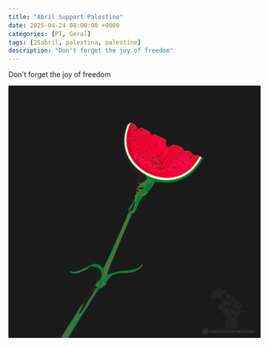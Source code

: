 ```yaml
---
title: "Abril Support Palestine"
date: 2025-04-24 08:00:00 +0000
categories: [PT, Geral]
tags: [25abril, palestina, palestine]
description: "Don't forget the joy of freedom"
---
```


Don't forget the joy of freedom

![abril-support-palestine](/assets/images/abril-support-palestine.png)
